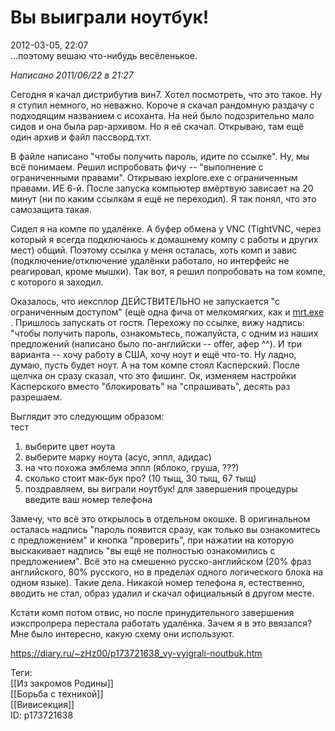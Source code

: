Вы выиграли ноутбук!
=====================

   
 2012-03-05, 22:07   
  ...поэтому вешаю что-нибудь весёленькое.   
   
  *Написано 2011/06/22 в 21:27*    
   
 Сегодня я качал дистрибутив вин7. Хотел посмотреть, что это такое. Ну я ступил немного, но неважно. Короче я скачал рандомную раздачу с подходящим названием с исоханта. На ней было подозрительно мало сидов и она была рар-архивом. Но я её скачал. Открываю, там ещё один архив и файл пассворд.тхт.   
   
 В файле написано "чтобы получить пароль, идите по ссылке". Ну, мы всё понимаем. Решил испробовать фичу -- "выполнение с ограниченными правами". Открываю iexplore.exe с ограниченным правами. ИЕ 6-й. После запуска компьютер вмёртвую зависает на 20 минут (ни по каким ссылкам я ещё не переходил). Я так понял, что это самозащита такая.   
   
 Сидел я на компе по удалёнке. А буфер обмена у VNC (TightVNC, через который я всегда подключаюсь к домашнему компу с работы и других мест) общий. Поэтому ссылка у меня осталась, хоть комп и завис (подключение/отключение удалёнки работало, но интерфейс не реагировал, кроме мышки). Так вот, я решил попробовать на том компе, с которого я заходил.   
   
 Оказалось, что иексплор ДЕЙСТВИТЕЛЬНО не запускается "с ограниченным доступом" (ещё одна фича от мелкомягких, как и  [mrt.exe](Сенсация!%20Программа%20от%20Microsoft%20оказалась%20fork-бомбой!)  . Пришлось запускать от гостя. Перехожу по ссылке, вижу надпись: "чтобы получить пароль, ознакомьтесь, пожалуйста, с одним из наших предложений (написано было по-английски -- offer, афер ^^). И три варианта -- хочу работу в США, хочу ноут и ещё что-то. Ну ладно, думаю, пусть будет ноут. А на том компе стоял Касперский. После щелчка он сразу сказал, что это фишинг. Ок, изменяем настройки Касперского вместо "блокировать" на "спрашивать", десять раз разрешаем.   
   
 Выглядит это следующим образом:   
 тест   
 1) выберите цвет ноута   
 2) выберите марку ноута (асус, эппл, адидас)   
 3) на что похожа эмблема эппл (яблоко, груша, ???)   
 4) сколько стоит мак-бук про? (10 тыщ, 30 тыщ, 67 тыщ)   
 5) поздравляем, вы виграли ноутбук! для завершения процедуры введите ваш номер телефона   
   
 Замечу, что всё это открылось в отдельном окошке. В оригинальном осталась надпись "пароль появится сразу, как только вы ознакомитесь с предложением" и кнопка "проверить", при нажатии на которую выскакивает надпись "вы ещё не полностью ознакомились с предложением". Всё это на смешенно русско-английском (20% фраз английского, 80% русского, но в пределах одного логического блока на одном языке). Такие дела. Никакой номер телефона я, естественно, вводить не стал, образ удалил и скачал официальный в другом месте.   
   
 Кстати комп потом отвис, но после принудительного завершения иэкспролрера перестала работать удалёнка. Зачем я в это ввязался? Мне было интересно, какую схему они используют.   
    
 <https://diary.ru/~zHz00/p173721638_vy-vyigrali-noutbuk.htm>   
   
 Теги:   
 [[Из закромов Родины]]   
 [[Борьба с техникой]]   
 [[Вивисекция]]   
 ID: p173721638